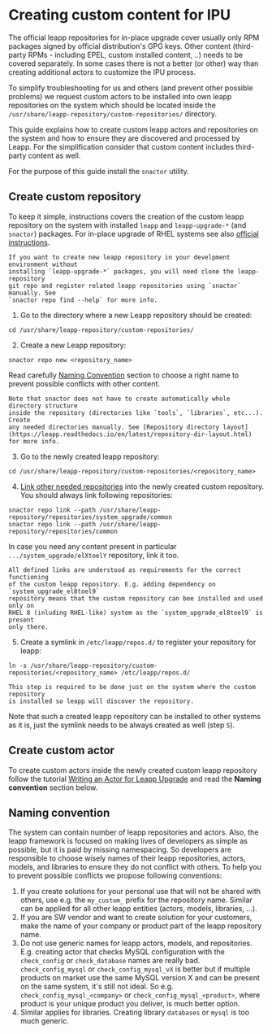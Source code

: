 # Creating custom content for IPU

The official leapp repositories for in-place upgrade cover usually only RPM packages
signed by official distribution's GPG keys. Other content (third-party RPMs -
including EPEL, custom installed content, ..) needs to be covered separately.
In some cases there is not a better (or other) way than creating additional actors
to customize the IPU process.

To simplify troubleshooting for us and others (and prevent other possible problems)
we request custom actors to be installed into own leapp repositories
on the system which should be located inside the `/usr/share/leapp-repository/custom-repositories/`
directory.

This guide explains how to create custom leapp actors and repositories on the system and
how to ensure they are discovered and processed by Leapp. For the simplification
consider that custom content includes third-party content as well.

For the purpose of this guide install the `snactor` utility.

## Create custom repository

To keep it simple, instructions covers the creation of the custom leapp repository
on the system with installed `leapp` and `leapp-upgrade-*` (and `snactor`) packages.
For in-place upgrade of RHEL systems see also [official instructions](https://access.redhat.com/articles/4977891#create-custom-actor).

```{note}
If you want to create new leapp repository in your develpment environment without
installing `leapp-upgrade-*` packages, you will need clone the leapp-repository
git repo and register related leapp repositories using `snactor` manually. See
`snactor repo find --help` for more info. 
```


1. Go to the directory where a new Leapp repository should be created:
```shell
cd /usr/share/leapp-repository/custom-repositories/
```

2. Create a new Leapp repository:
```shell
snactor repo new <repository_name>
```

Read carefully [Naming Convention](#naming-convention) section to choose a right
name to prevent possible conflicts with other content.

```{note}
Note that snactor does not have to create automatically whole directory structure
inside the repository (directories like `tools`, `libraries`, etc...). Create
any needed directories manually. See [Repository directory layout](https://leapp.readthedocs.io/en/latest/repository-dir-layout.html) for more info.
```

3. Go to the newly created leapp repository:
```shell
cd /usr/share/leapp-repository/custom-repositories/<repository_name>
```

4. [Link other needed repositories](https://leapp.readthedocs.io/en/latest/repo-linking.html)
into the newly created custom repository. You should always link following repositories:
```shell
snactor repo link --path /usr/share/leapp-repository/repositories/system_upgrade/common
snactor repo link --path /usr/share/leapp-repository/repositories/common
```
In case you need any content present in particular `.../system_upgrade/elXtoelY`
repository, link it too.

```{note}
All defined links are understood as requirements for the correct functioning
of the custom leapp repository. E.g. adding dependency on `system_upgrade_el8toel9`
repository means that the custom repository can bee installed and used only on
RHEL 8 (inluding RHEL-like) system as the `system_upgrade_el8toel9` is present
only there.
```

5. Create a symlink in `/etc/leapp/repos.d/` to register your repository for leapp:
```shell
ln -s /usr/share/leapp-repository/custom-repositories/<repository_name> /etc/leapp/repos.d/
```

```{note}
This step is required to be done just on the system where the custom repository
is installed so leapp will discover the repository.
```

Note that such a created leapp repository can be installed to other systems as it is,
just the symlink needs to be always created as well (step `5`).

## Create custom actor

To create custom actors inside the newly created custom leapp repository follow
the tutorial [Writing an Actor for Leapp Upgrade](howto-first-actor-upgrade)
and read the **Naming convention** section below.


## Naming convention

The system can contain number of leapp repositories and actors. Also, the leapp framework
is focused on making lives of developers as simple as possible, but it is
paid by missing namespacing. So developers are responsible to choose wisely
names of their leapp repositories, actors, models, and libraries to ensure
they do not conflict with others. To help you to prevent possible conflicts
we propose following conventions:

1. If you create solutions for your personal use that will not be shared with
others, use e.g. the `my_custom_` prefix for the repository name. Similar can be applied
for all other leapp entities (actors, models, libraries, ...).
2. If you are SW vendor and want to create solution for your customers,
make the name of your company or product part of the leapp repository name.
3. Do not use generic names for leapp actors, models, and repositories. E.g.
creating actor that checks MySQL configuration with the `check_config` or `check_database` names
are really bad. `check_config_mysql` or `check_config_mysql_vX` is better but if multiple
products on market use the same MySQL version X and can be present on the same system,
it's still not ideal. So e.g. `check_config_mysql_<company>`
or `check_config_mysql_<product>`, where product is your unique product you deliver,
is much better option.
4. Similar applies for libraries. Creating library `databases` or `mysql` is too much
generic.

